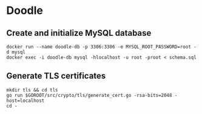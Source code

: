 # Doodle

## Create and initialize MySQL database

```
docker run --name doodle-db -p 3306:3306 -e MYSQL_ROOT_PASSWORD=root -d mysql
docker exec -i doodle-db mysql -hlocalhost -u root -proot < schema.sql
```

## Generate TLS certificates

```
mkdir tls && cd tls
go run $GOROOT/src/crypto/tls/generate_cert.go -rsa-bits=2048 -host=localhost
cd -
```
